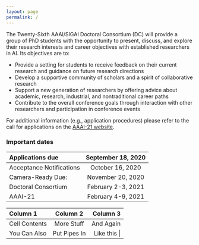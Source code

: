 ```yaml
---
layout: page
permalink: /
---
```


The Twenty-Sixth AAAI/SIGAI Doctoral Consortium (DC) will provide a group of PhD students with the opportunity to present, discuss, and explore their research interests and career objectives with established researchers in AI. Its objectives are to:
- Provide a setting for students to receive feedback on their current research and guidance on future research directions
- Develop a supportive community of scholars and a spirit of collaborative research
- Support a new generation of researchers by offering advice about academic, research, industrial, and nontraditional career paths
- Contribute to the overall conference goals through interaction with other researchers and participation in conference events

For additional information (e.g., application procedures) please refer to the call for applications on the [AAAI-21 website](https://aaai.org/Conferences/AAAI-21/aaai21dccall/).


### Important dates
| Applications due       | September 18, 2020     |
| :------------- | :----------: | 
| Acceptance Notifications   | October 16, 2020 |
| Camera-Ready Due: | November 20, 2020 |
| Doctoral Consortium | February 2-3, 2021 |
| AAAI-21 | February 4-9, 2021|


| Column 1       | Column 2     | Column 3     |
| :------------- | :----------: | -----------: |
|  Cell Contents | More Stuff   | And Again    |
| You Can Also   | Put Pipes In | Like this \| |
